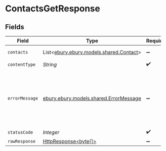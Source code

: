 # ContactsGetResponse


## Fields

| Field                                                                                                                    | Type                                                                                                                     | Required                                                                                                                 | Description                                                                                                              |
| ------------------------------------------------------------------------------------------------------------------------ | ------------------------------------------------------------------------------------------------------------------------ | ------------------------------------------------------------------------------------------------------------------------ | ------------------------------------------------------------------------------------------------------------------------ |
| `contacts`                                                                                                               | List<[ebury.ebury.models.shared.Contact](../../models/shared/Contact.md)>                                                | :heavy_minus_sign:                                                                                                       | List of contacts.                                                                                                        |
| `contentType`                                                                                                            | *String*                                                                                                                 | :heavy_check_mark:                                                                                                       | N/A                                                                                                                      |
| `errorMessage`                                                                                                           | [ebury.ebury.models.shared.ErrorMessage](../../models/shared/ErrorMessage.md)                                            | :heavy_minus_sign:                                                                                                       | Formatting, parameter or schema validation error. See error message for further details.                                 |
| `statusCode`                                                                                                             | *Integer*                                                                                                                | :heavy_check_mark:                                                                                                       | N/A                                                                                                                      |
| `rawResponse`                                                                                                            | [HttpResponse<byte[]>](https://docs.oracle.com/en/java/javase/11/docs/api/java.net.http/java/net/http/HttpResponse.html) | :heavy_minus_sign:                                                                                                       | N/A                                                                                                                      |